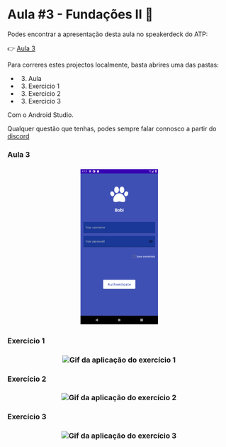 # Aula #3 - Fundações II 🏡

Podes encontrar a apresentação desta aula no speakerdeck do ATP:

👉 [Aula 3](https://speakerdeck.com/atp/android-training-program-portugal-aula-3/)


Para correres estes projectos localmente, basta abrires uma das pastas:
- 03. Aula
- 03. Exercicio 1
- 03. Exercicio 2
- 03. Exercicio 3

Com o Android Studio.


Qualquer questão que tenhas, podes sempre falar connosco a partir do [discord](https://bit.ly/atp2020-discord)

### Aula 3

<h3 align="center">
  <img src="https://github.com/android-training-program/aula-3/raw/master/imagens/aula3.png" alt="Imagem da aplicação da aula 3" width="175" height="350" />
</h3>


### Exercício 1

<h3 align="center">
  <img src="imagens/imeActions.gif" alt="Gif da aplicação do exercício 1" width="175" height="350" />
</h3>


### Exercício 2

<h3 align="center">
  <img src="imagens/intentExtra.gif" alt="Gif da aplicação do exercício 2" width="175" height="350" />
</h3>


### Exercício 3

<h3 align="center">
  <img src="imagens/scrollView.gif" alt="Gif da aplicação do exercício 3" width="175" height="350" />
</h3>

